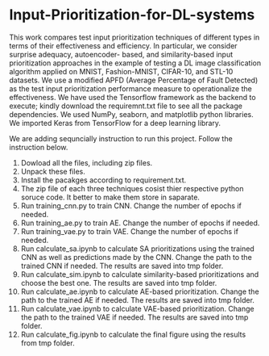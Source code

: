# Input-Prioritization-for-DL-systems
This work compares test input prioritization techniques of different types in terms of their effectiveness and efficiency. In particular, we consider surprise adequacy, autoencoder- based, and similarity-based input prioritization approaches in the example of testing a DL image classification algorithm applied on MNIST, Fashion-MNIST, CIFAR-10, and STL-10 datasets. We use a modified APFD (Average Percentage of Fault Detected) as the test input prioritization performance measure to operationalize the effectiveness. 
We have used the Tensorflow framework as the backend to execute; kindly download the requiremnt.txt file to see all the package dependencies. We used NumPy, seaborn, and matplotlib python libraries. We imported Keras from TensorFlow for a deep learning library. 

We are adding sequncially instruction to run this project. Follow the instruction below. 

1) Dowload all the files, including zip files.
2) Unpack these files.
3) Install the pacakges according to requirement.txt.
4) The zip file of each three techniques cosist thier respective python soruce code. It better to make them store in saparate. 
5) Run training_cnn.py to train CNN. Change the number of epochs if needed.
6) Run training_ae.py to train AE. Change the number of epochs if needed.
7) Run training_vae.py to train VAE. Change the number of epochs if needed.
8) Run calculate_sa.ipynb to calculate SA prioritizations using the trained CNN as well as predictions made by the CNN. Change the path to the trained CNN if needed. The results are saved into tmp folder.
9) Run calculate_sim.ipynb to calculate similarity-based prioritizations and choose the best one. The results are saved into tmp folder.
10) Run calculate_ae.ipynb to calculate AE-based prioritization. Change the path to the trained AE if needed. The results are saved into tmp folder.
11) Run calculate_vae.ipynb to calculate VAE-based prioritization. Change the path to the trained VAE if needed. The results are saved into tmp folder.
12) Run calculate_fig.ipynb to calculate the final figure using the results from tmp folder.
